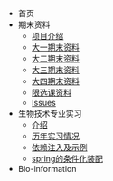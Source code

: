 - 首页
- 期末资料
  - [项目介绍](https://gitee.com/sky2_1/EndPeriod_info/blob/master/README.md)
  - [大一期末资料](1，期末资料/大一期末资料.md)
  - [大二期末资料](https://gitee.com/sky2_1/EndPeriod_info/blob/master/%E5%A4%A7%E4%BA%8C%E6%9C%9F%E6%9C%AB%E8%B5%84%E6%96%99.md) 
  - [大三期末资料](https://gitee.com/sky2_1/EndPeriod_info/blob/master/%E5%A4%A7%E4%B8%89%E6%9C%9F%E6%9C%AB%E8%B5%84%E6%96%99.md) 
  - [大四期末资料](https://gitee.com/sky2_1/EndPeriod_info/blob/master/%E5%A4%A7%E5%9B%9B%E6%9C%9F%E6%9C%AB%E8%B5%84%E6%96%99.md) 
  - [限选课资料](https://gitee.com/sky2_1/EndPeriod_info/blob/master/%E9%99%90%E9%80%89%E8%AF%BE%E8%B5%84%E6%96%99.md) 
  - [Issues](https://gitee.com/sky2_1/EndPeriod_info/issues) 
- 生物技术专业实习
  - [介绍](https://gitee.com/sky2_1/internship-in-biotechnology/blob/master/README.md) 
  - [历年实习情况](spring/【10分钟学Spring】：（一）初识Spring框架.md)
  - [依赖注入及示例](spring/【10分钟学Spring】：（二）一文搞懂spring依赖注入（DI）.md)
  - [spring的条件化装配](spring/【10分钟学Spring】：（三）你了解spring的高级装配吗_条件化装配bean.md)
-  Bio-information
